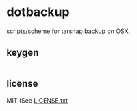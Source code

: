 
# dotbackup

scripts/scheme for tarsnap backup on OSX.

## keygen

```sh
```


## license

MIT (See [LICENSE.txt](LICENSE.txt)


